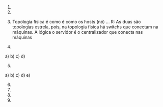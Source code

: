 1) 

2) 

3) Topologia física é como é como os hosts (nó) ...
R: As duas são topologias estrela, pois, na topologia fisica há switchs que conectam na máquinas. A lógica o servidor é o centralizador que conecta nas máquinas

4) 
a)
b)
c)
d)

5)
a)
b)
c)
d)
e)

6)

7)

8)

9)